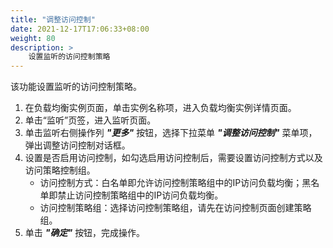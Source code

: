 ```yaml
---
title: "调整访问控制"
date: 2021-12-17T17:06:33+08:00
weight: 80
description: >
    设置监听的访问控制策略
---
```



该功能设置监听的访问控制策略。

1. 在负载均衡实例页面，单击实例名称项，进入负载均衡实例详情页面。
2. 单击“监听”页签，进入监听页面。
3. 单击监听右侧操作列 **_"更多"_** 按钮，选择下拉菜单 **_"调整访问控制"_** 菜单项，弹出调整访问控制对话框。
4. 设置是否启用访问控制，如勾选启用访问控制后，需要设置访问控制方式以及访问策略控制组。
    - 访问控制方式：白名单即允许访问控制策略组中的IP访问负载均衡；黑名单即禁止访问控制策略组中的IP访问负载均衡。
    - 访问控制策略组：选择访问控制策略组，请先在访问控制页面创建策略组。
5. 单击 **_"确定"_** 按钮，完成操作。 